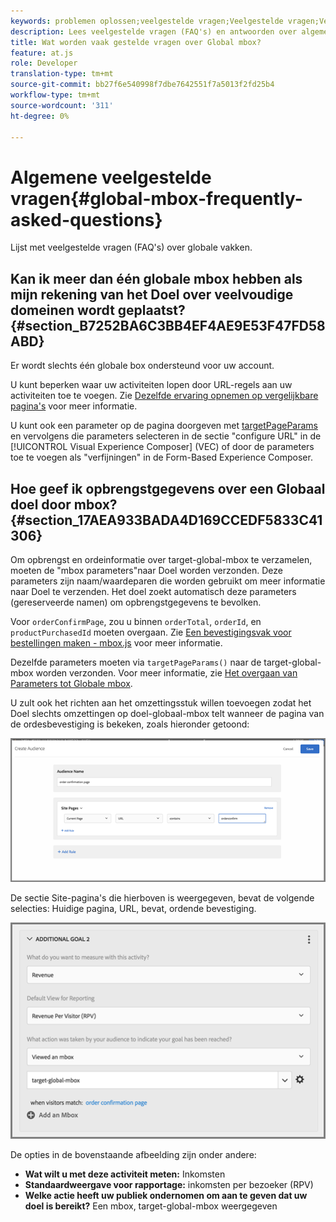 ```yaml
---
keywords: problemen oplossen;veelgestelde vragen;Veelgestelde vragen;Veelgestelde vragen;Algemene vragen;globaal;globale mbox
description: Lees veelgestelde vragen (FAQ's) en antwoorden over algemene Adobe Target-vakken.
title: Wat worden vaak gestelde vragen over Global mbox?
feature: at.js
role: Developer
translation-type: tm+mt
source-git-commit: bb27f6e540998f7dbe7642551f7a5013f2fd25b4
workflow-type: tm+mt
source-wordcount: '311'
ht-degree: 0%

---
```



# Algemene veelgestelde vragen{#global-mbox-frequently-asked-questions}

Lijst met veelgestelde vragen (FAQ&#39;s) over globale vakken.

## Kan ik meer dan één globale mbox hebben als mijn rekening van het Doel over veelvoudige domeinen wordt geplaatst? {#section_B7252BA6C3BB4EF4AE9E53F47FD58ABD}

Er wordt slechts één globale box ondersteund voor uw account.

U kunt beperken waar uw activiteiten lopen door URL-regels aan uw activiteiten toe te voegen. Zie [Dezelfde ervaring opnemen op vergelijkbare pagina&#39;s](/help/c-experiences/c-visual-experience-composer/temtest.md#task_2539D51A18044F82B0D9895636546781) voor meer informatie.

U kunt ook een parameter op de pagina doorgeven met [targetPageParams](/help/c-implementing-target/c-implementing-target-for-client-side-web/targetpageparams.md) en vervolgens die parameters selecteren in de sectie &quot;configure URL&quot; in de [!UICONTROL Visual Experience Composer] (VEC) of door de parameters toe te voegen als &quot;verfijningen&quot; in de Form-Based Experience Composer.

## Hoe geef ik opbrengstgegevens over een Globaal doel door mbox? {#section_17AEA933BADA4D169CCEDF5833C41306}

Om opbrengst en ordeinformatie over target-global-mbox te verzamelen, moeten de &quot;mbox parameters&quot;naar Doel worden verzonden. Deze parameters zijn naam/waardeparen die worden gebruikt om meer informatie naar Doel te verzenden. Het doel zoekt automatisch deze parameters (gereserveerde namen) om opbrengstgegevens te bevolken.

Voor `orderConfirmPage`, zou u binnen `orderTotal`, `orderId`, en `productPurchasedId` moeten overgaan. Zie [Een bevestigingsvak voor bestellingen maken - mbox.js](/help/c-implementing-target/c-implementing-target-for-client-side-web/t-mbox-download/orderconfirm-create.md#task_0036D5F6C062442788BB55E872816D82) voor meer informatie.

Dezelfde parameters moeten via `targetPageParams()` naar de target-global-mbox worden verzonden. Voor meer informatie, zie [Het overgaan van Parameters tot Globale mbox](/help/c-implementing-target/c-implementing-target-for-client-side-web/t-mbox-download/c-understanding-global-mbox/pass-parameters-to-global-mbox.md#concept_33362A04146C4E3C8E7089B65F38B5E5).

U zult ook het richten aan het omzettingsstuk willen toevoegen zodat het Doel slechts omzettingen op doel-globaal-mbox telt wanneer de pagina van de ordesbevestiging is bekeken, zoals hieronder getoond:

![](assets/revenue1.png)

De sectie Site-pagina&#39;s die hierboven is weergegeven, bevat de volgende selecties: Huidige pagina, URL, bevat, ordende bevestiging.

![](assets/revenue2.png)

De opties in de bovenstaande afbeelding zijn onder andere:

* **Wat wilt u met deze activiteit meten:** Inkomsten
* **Standaardweergave voor rapportage:** inkomsten per bezoeker (RPV)
* **Welke actie heeft uw publiek ondernomen om aan te geven dat uw doel is bereikt?** Een mbox, target-global-mbox weergegeven